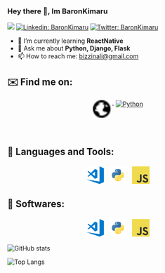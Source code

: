 ### Hey there 👋, Im BaronKimaru

<!--
**BaronKimaru/baronkimaru** is a ✨ _special_ ✨ repository because its `README.md` (this file) appears on your GitHub profile.
[![Github](https://img.shields.io/github/followers/baronkimaru?label=Follow&style=social)](https://github.com/baronkimaru)

Here are some ideas to get you started:

- 🔭 I’m currently working on ...
- 🌱 I’m currently learning ...
- 👯 I’m looking to collaborate on ...
- 🤔 I’m looking for help with ...
- 💬 Ask me about ...
- 📫 How to reach me: ...
- 😄 Pronouns: ...
- ⚡ Fun fact: ...
-->

![](https://visitor-badge.laobi.icu/badge?page_id=baronkimaru.baronkimaru)
[![Linkedin: BaronKimaru](https://img.shields.io/badge/-baronkimaru-blue?style=flat-square&logo=Linkedin&logoColor=white&link=https://www.linkedin.com/in/baronkimaru/)](https://www.linkedin.com/in/baronkimaru/)
[![Twitter: BaronKimaru](https://img.shields.io/twitter/follow/BaronKimaru?style=social)](https://twitter.com/baronkimaru)

- 🌱 I’m currently learning **ReactNative** 
- 💬 Ask me about **Python, Django, Flask**
- 📫 How to reach me: bizzinali@gmail.com

## ✉️ Find me on:
<p align="center">
 <a href="https://baronkimaru.github.io/" target="_blank" rel="noopener noreferrer"> <img src="https://raw.githubusercontent.com/iconic/open-iconic/master/svg/globe.svg" alt="Python" height="40" style="vertical-align:top; margin:4px"> </a>
 <a href="mailto:bizzinali@gmail.com"> <img src="https://cdn.jsdelivr.net/npm/simple-icons@v3/icons/gmail.svg" alt="Python" height="40" style="vertical-align:top; margin:4px"></a>
</p>

<br />

## 🧰 Languages and Tools:
<p align="center">
<img src="https://raw.githubusercontent.com/github/explore/80688e429a7d4ef2fca1e82350fe8e3517d3494d/topics/visual-studio-code/visual-studio-code.png" alt="VS Code" height="40" style="vertical-align:top; margin:4px">
 <img src="https://raw.githubusercontent.com/github/explore/80688e429a7d4ef2fca1e82350fe8e3517d3494d/topics/python/python.png" alt="Python" height="40" style="vertical-align:top; margin:4px">
<img src="https://raw.githubusercontent.com/github/explore/80688e429a7d4ef2fca1e82350fe8e3517d3494d/topics/javascript/javascript.png" alt="Javascript" height="40" style="vertical-align:top; margin:4px">

 ## 🧰 Softwares:
<p align="center">
<img src="https://raw.githubusercontent.com/github/explore/80688e429a7d4ef2fca1e82350fe8e3517d3494d/topics/visual-studio-code/visual-studio-code.png" alt="VS Code" height="40" style="vertical-align:top; margin:4px">
 <img src="https://raw.githubusercontent.com/github/explore/80688e429a7d4ef2fca1e82350fe8e3517d3494d/topics/python/python.png" alt="Python" height="40" style="vertical-align:top; margin:4px">
<img src="https://raw.githubusercontent.com/github/explore/80688e429a7d4ef2fca1e82350fe8e3517d3494d/topics/javascript/javascript.png" alt="Javascript" height="40" style="vertical-align:top; margin:4px">
</p>

![GitHub stats](https://github-readme-stats.vercel.app/api?username=baronkimaru&show_icons=true&theme=tokyonight)

![Top Langs](https://github-readme-stats.vercel.app/api/top-langs/?username=baronkimaru&theme=tokyonight)
